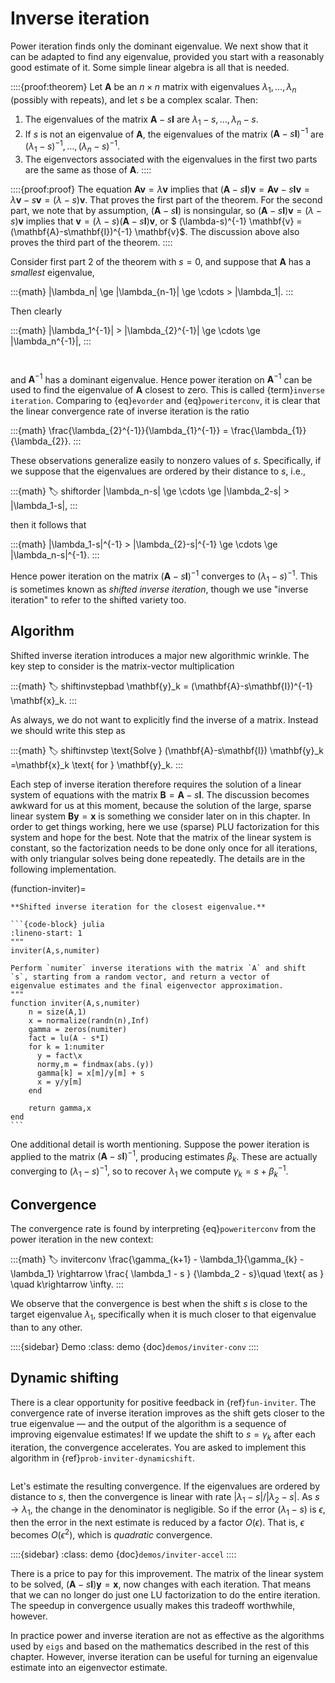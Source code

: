 # Inverse iteration

Power iteration finds only the dominant eigenvalue. We next show that it can be adapted to find any eigenvalue, provided you start with a reasonably good estimate of it. Some simple linear algebra is all that is needed.


::::{proof:theorem}
Let $\mathbf{A}$ be an $n\times n$ matrix with eigenvalues $\lambda_1,\ldots,\lambda_n$ (possibly with repeats), and let $s$ be a complex scalar. Then:

1. The eigenvalues of the matrix $\mathbf{A}-s\mathbf{I}$ are $\lambda_1-s,\ldots,\lambda_n-s$.
2. If $s$ is not an eigenvalue of $\mathbf{A}$, the eigenvalues of the matrix $(\mathbf{A}-s\mathbf{I})^{-1}$ are $(\lambda_1-s)^{-1},\ldots,(\lambda_n-s)^{-1}$.
3. The eigenvectors associated with the eigenvalues in the first two parts are the same as those of $\mathbf{A}$.
::::

::::{proof:proof}
The equation $\mathbf{A}\mathbf{v}=\lambda \mathbf{v}$ implies that $(\mathbf{A}-s\mathbf{I})\mathbf{v} = \mathbf{A}\mathbf{v} - s\mathbf{I}\mathbf{v} = \lambda\mathbf{v} - s\mathbf{v} = (\lambda-s)\mathbf{v}$. That proves the first part of the theorem. For the second part, we note that by assumption, $(\mathbf{A}-s\mathbf{I})$ is nonsingular, so $(\mathbf{A}-s\mathbf{I})\mathbf{v} = (\lambda-s) \mathbf{v}$ implies that $\mathbf{v} = (\lambda-s) (\mathbf{A}-s\mathbf{I}) \mathbf{v}$, or $ (\lambda-s)^{-1} \mathbf{v} =(\mathbf{A}-s\mathbf{I})^{-1} \mathbf{v}$. The discussion above also proves the third part of the theorem.
::::


Consider first part 2 of the theorem with $s=0$, and suppose that $\mathbf{A}$ has a *smallest* eigenvalue,

:::{math}
|\lambda_n| \ge |\lambda_{n-1}| \ge \cdots > |\lambda_1|.
:::

Then clearly

:::{math}
|\lambda_1^{-1}| > |\lambda_{2}^{-1}| \ge \cdots \ge |\lambda_n^{-1}|,
:::

```{index} eigenvalue; dominant
```
```{index} inverse iteration
```

and $\mathbf{A}^{-1}$ has a dominant eigenvalue. Hence power iteration on $\mathbf{A}^{-1}$ can be used to find the eigenvalue of $\mathbf{A}$ closest to zero. This is called  {term}`inverse iteration`. Comparing to {eq}`evorder` and {eq}`poweriterconv`, it is clear that the linear convergence rate of inverse iteration is the ratio

:::{math}
\frac{\lambda_{2}^{-1}}{\lambda_{1}^{-1}} = \frac{\lambda_{1}}{\lambda_{2}}.
:::

These observations generalize easily to nonzero values of $s$. Specifically, if we suppose that the eigenvalues are ordered by their distance to $s$, i.e.,

:::{math}
:label: shiftorder
|\lambda_n-s| \ge \cdots \ge |\lambda_2-s|  > |\lambda_1-s|,
:::

then it follows that

:::{math}
|\lambda_1-s|^{-1} > |\lambda_{2}-s|^{-1} \ge \cdots \ge |\lambda_n-s|^{-1}.
:::

Hence power iteration on the matrix $(\mathbf{A}-s\mathbf{I})^{-1}$ converges to $(\lambda_1-s)^{-1}$. This is sometimes known as *shifted inverse iteration*, though we use "inverse iteration" to refer to the shifted variety too.

## Algorithm

Shifted inverse iteration introduces a major new algorithmic wrinkle. The key step to consider is the matrix-vector multiplication

:::{math}
:label: shiftinvstepbad
\mathbf{y}_k = (\mathbf{A}-s\mathbf{I})^{-1} \mathbf{x}_k.
:::

As always, we do not want to explicitly find the inverse of a matrix. Instead we should write this step as

:::{math}
:label: shiftinvstep
\text{Solve }  (\mathbf{A}-s\mathbf{I}) \mathbf{y}_k =\mathbf{x}_k \text{ for } \mathbf{y}_k.
:::

Each step of inverse iteration therefore requires the solution of a linear system of equations with the matrix $\mathbf{B}=\mathbf{A}-s\mathbf{I}$. The discussion becomes awkward for us at this moment, because the solution of the large, sparse linear system $\mathbf{B}\mathbf{y}=\mathbf{x}$ is something we consider later on in this chapter. In order to get things working, here we use (sparse) PLU factorization for this system and hope for the best. Note that the matrix of the linear system is constant, so the factorization needs to be done only once for all iterations, with only triangular solves being done repeatedly. The details are in the following implementation.

(function-inviter)=
````{proof:function} inviter
**Shifted inverse iteration for the closest eigenvalue.**

```{code-block} julia
:lineno-start: 1
"""
inviter(A,s,numiter)

Perform `numiter` inverse iterations with the matrix `A` and shift
`s`, starting from a random vector, and return a vector of
eigenvalue estimates and the final eigenvector approximation.
"""
function inviter(A,s,numiter)
    n = size(A,1)
    x = normalize(randn(n),Inf)
    gamma = zeros(numiter)
    fact = lu(A - s*I)
    for k = 1:numiter
      y = fact\x
      normy,m = findmax(abs.(y))
      gamma[k] = x[m]/y[m] + s
      x = y/y[m]
    end

    return gamma,x
end
```
````

One additional detail is worth mentioning. Suppose the power iteration is applied to the matrix $(\mathbf{A}-s\mathbf{I})^{-1}$, producing estimates $\beta_k$. These are actually converging to $(\lambda_1-s)^{-1}$, so to recover $\lambda_1$ we compute $\gamma_k = s+\beta_k^{-1}.$

## Convergence

The convergence rate is found by interpreting {eq}`poweriterconv` from the power iteration in the new context:

:::{math}
:label: inviterconv
\frac{\gamma_{k+1} - \lambda_1}{\gamma_{k} - \lambda_1} \rightarrow
\frac{  \lambda_1 - s } {\lambda_2 - s}\quad \text{ as } \quad k\rightarrow \infty.
:::

We observe that the convergence is best when the shift $s$ is close to the target eigenvalue $\lambda_1$, specifically when it is much closer to that eigenvalue than to any other.

::::{sidebar} Demo
:class: demo
{doc}`demos/inviter-conv`
::::

## Dynamic shifting

There is a clear opportunity for positive feedback in {ref}`fun-inviter`. The convergence rate of inverse iteration improves as the shift gets closer to the true eigenvalue — and the output of the algorithm is a sequence of improving eigenvalue estimates! If we update the shift to $s=\gamma_k$ after each iteration, the convergence accelerates. You are asked to implement this algorithm in {ref}`prob-inviter-dynamicshift`.

```{index} convergence rate; quadratic
```
Let's estimate the resulting convergence. If the eigenvalues are ordered by distance to $s$, then the convergence is linear with rate $|\lambda_1-s|/|\lambda_2-s|$. As $s\to\lambda_1$, the change in the denominator is negligible. So if the error $(\lambda_1-s)$ is $\epsilon$, then the error in the next estimate is reduced by a factor $O(\epsilon)$. That is, $\epsilon$ becomes $O(\epsilon^2)$, which is 
 *quadratic* convergence.

::::{sidebar}
:class: demo
{doc}`demos/inviter-accel`
::::

There is a price to pay for this improvement. The matrix of the linear system to be solved, $(\mathbf{A}-s\mathbf{I})\mathbf{y}=\mathbf{x}$, now changes with each iteration. That means that we can no longer do just one LU factorization to do the entire iteration. The speedup in convergence usually makes this tradeoff worthwhile, however.

In practice power and inverse iteration are not as effective as the algorithms used by `eigs` and based on the mathematics described in the rest of this chapter. However, inverse iteration can be useful for turning an eigenvalue estimate into an eigenvector estimate.

<!-- 
\begin{exercises}
    \input{krylov/exercises/InverseIteration}
\end{exercises}
 -->
